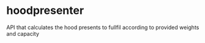 # hoodpresenter
API that calculates the hood presents to fullfil according to provided weights and capacity
